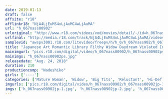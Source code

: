 ```yaml
---
date: 2019-01-13
draft: false
affsite: "r18"
afflinkr18: "NjA4LjEuMS4xLjAuMC4wLjAuMA"
url: "h_067nass00902"
urloriginal: "http://www.r18.com/videos/vod/movies/detail/-/id=h_067nass00902"
urlfinal: "http://media.r18.com/track/NjA4LjEuMS4xLjAuMC4wLjAuMA/videos/vod/movies/detail/-/id=h_067nass00902"
samplevid: "awspv3001.r18.com/litevideo/freepv/h/h_0/h_067nass902/h_067nass902_dmb_w.mp4"
title: "Japanese Art Romantic Library Filthy Widow Daydream Violated In Front Of Late Husband's Picture"
mainimgurl: "pics.r18.com/digital/video/h_067nass00902/h_067nass00902ps.jpg"
mainimgs: "h_067nass00902ps.jpg"
releasedate: "Aug. 24, 2018"
duration: 210
productioncomp: "Nadeshiko"
girls: ['----']
categories: ['Mature Woman', 'Widow', 'Big Tits', 'Reluctant', 'Hi-Def']
imgurls: ['pics.r18.com/digital/video/h_067nass00902/h_067nass00902jp-1.jpg', 'pics.r18.com/digital/video/h_067nass00902/h_067nass00902jp-2.jpg', 'pics.r18.com/digital/video/h_067nass00902/h_067nass00902jp-3.jpg', 'pics.r18.com/digital/video/h_067nass00902/h_067nass00902jp-4.jpg', 'pics.r18.com/digital/video/h_067nass00902/h_067nass00902jp-5.jpg', 'pics.r18.com/digital/video/h_067nass00902/h_067nass00902jp-6.jpg', 'pics.r18.com/digital/video/h_067nass00902/h_067nass00902jp-7.jpg', 'pics.r18.com/digital/video/h_067nass00902/h_067nass00902jp-8.jpg', 'pics.r18.com/digital/video/h_067nass00902/h_067nass00902jp-9.jpg', 'pics.r18.com/digital/video/h_067nass00902/h_067nass00902jp-10.jpg', 'pics.r18.com/digital/video/h_067nass00902/h_067nass00902jp-11.jpg', 'pics.r18.com/digital/video/h_067nass00902/h_067nass00902jp-12.jpg', 'pics.r18.com/digital/video/h_067nass00902/h_067nass00902jp-13.jpg', 'pics.r18.com/digital/video/h_067nass00902/h_067nass00902jp-14.jpg', 'pics.r18.com/digital/video/h_067nass00902/h_067nass00902jp-15.jpg', 'pics.r18.com/digital/video/h_067nass00902/h_067nass00902jp-16.jpg', 'pics.r18.com/digital/video/h_067nass00902/h_067nass00902jp-17.jpg', 'pics.r18.com/digital/video/h_067nass00902/h_067nass00902jp-18.jpg', 'pics.r18.com/digital/video/h_067nass00902/h_067nass00902jp-19.jpg', 'pics.r18.com/digital/video/h_067nass00902/h_067nass00902jp-20.jpg']
imgs: ['h_067nass00902jp-1.jpg', 'h_067nass00902jp-2.jpg', 'h_067nass00902jp-3.jpg', 'h_067nass00902jp-4.jpg', 'h_067nass00902jp-5.jpg', 'h_067nass00902jp-6.jpg', 'h_067nass00902jp-7.jpg', 'h_067nass00902jp-8.jpg', 'h_067nass00902jp-9.jpg', 'h_067nass00902jp-10.jpg', 'h_067nass00902jp-11.jpg', 'h_067nass00902jp-12.jpg', 'h_067nass00902jp-13.jpg', 'h_067nass00902jp-14.jpg', 'h_067nass00902jp-15.jpg', 'h_067nass00902jp-16.jpg', 'h_067nass00902jp-17.jpg', 'h_067nass00902jp-18.jpg', 'h_067nass00902jp-19.jpg', 'h_067nass00902jp-20.jpg']
---
```

